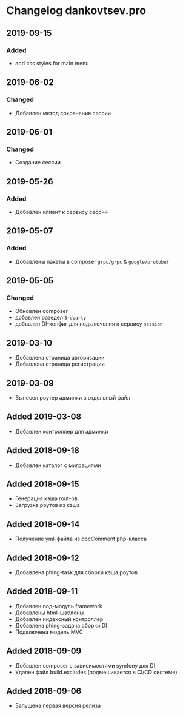 # Changelog dankovtsev.pro

## 2019-09-15
### Added
  - add css styles for main menu

## 2019-06-02
### Changed
  - Добавлен метод сохранения сессии

## 2019-06-01
### Changed
  - Создание сессии

## 2019-05-26
### Added
  - Добавлен клиент к сервису сессий

## 2019-05-07
### Added
  - Добавлены пакеты в composer `grpc/grpc` & `google/protobuf`

## 2019-05-05
### Changed
  - Обновлен composer
  - добавлен разедел `3rdparty`
  - добавлен DI-конфиг для подключения к сервису `session`

## 2019-03-10
  - Добавлена страница авторизации
  - Добавлена страница регистрации

## 2019-03-09
  - Вынесен роутер админки в отдельный файл

## Added 2019-03-08
  - Добавлен контроллер для админки

## Added 2018-09-18
  - Добавлен каталог с миграциями

## Added 2018-09-15
  - Генерация кэша rout-ов
  - Загрузка роутов из кэша

## Added 2018-09-14
  - Получение yml-файла из docComment php-класса

## Added 2018-09-12
  - Добавлена phing-task для сборки кэша роутов

## Added 2018-09-11
  - Добавлен под-модуль framework
  - Добавлены html-шаблоны
  - Добавлен индексный контроллер
  - Добавлена phing-задача сборки DI
  - Подключена модель MVC

## Added 2018-09-09
  - Добавлен composer с зависимостями symfony для DI
  - Удален файл build.excludes (подмешивается в CI/CD системе)

## Added 2018-09-06
  - Запущена первая версия релиза
